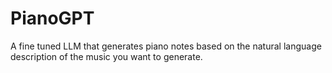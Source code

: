 # PianoGPT
A fine tuned LLM that generates piano notes based on the natural language description of the music you want to generate.
